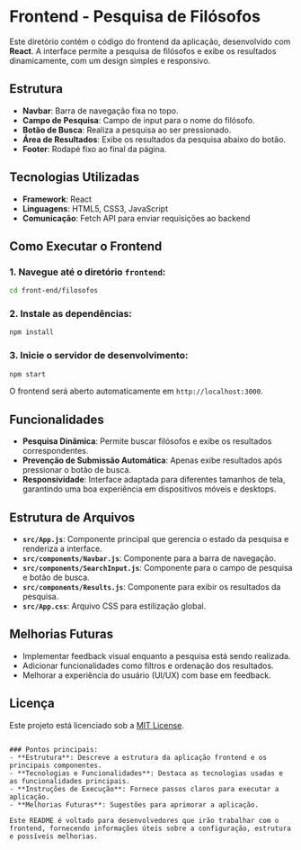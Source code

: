 # Frontend - Pesquisa de Filósofos

Este diretório contém o código do frontend da aplicação, desenvolvido com **React**. A interface permite a pesquisa de filósofos e exibe os resultados dinamicamente, com um design simples e responsivo.

## Estrutura

- **Navbar**: Barra de navegação fixa no topo.
- **Campo de Pesquisa**: Campo de input para o nome do filósofo.
- **Botão de Busca**: Realiza a pesquisa ao ser pressionado.
- **Área de Resultados**: Exibe os resultados da pesquisa abaixo do botão.
- **Footer**: Rodapé fixo ao final da página.

## Tecnologias Utilizadas

- **Framework**: React
- **Linguagens**: HTML5, CSS3, JavaScript
- **Comunicação**: Fetch API para enviar requisições ao backend

## Como Executar o Frontend

### 1. Navegue até o diretório `frontend`:

```bash
cd front-end/filosofos
```

### 2. Instale as dependências:

```bash
npm install
```

### 3. Inicie o servidor de desenvolvimento:

```bash
npm start
```

O frontend será aberto automaticamente em `http://localhost:3000`.

## Funcionalidades

- **Pesquisa Dinâmica**: Permite buscar filósofos e exibe os resultados correspondentes.
- **Prevenção de Submissão Automática**: Apenas exibe resultados após pressionar o botão de busca.
- **Responsividade**: Interface adaptada para diferentes tamanhos de tela, garantindo uma boa experiência em dispositivos móveis e desktops.

## Estrutura de Arquivos

- **`src/App.js`**: Componente principal que gerencia o estado da pesquisa e renderiza a interface.
- **`src/components/Navbar.js`**: Componente para a barra de navegação.
- **`src/components/SearchInput.js`**: Componente para o campo de pesquisa e botão de busca.
- **`src/components/Results.js`**: Componente para exibir os resultados da pesquisa.
- **`src/App.css`**: Arquivo CSS para estilização global.

## Melhorias Futuras

- Implementar feedback visual enquanto a pesquisa está sendo realizada.
- Adicionar funcionalidades como filtros e ordenação dos resultados.
- Melhorar a experiência do usuário (UI/UX) com base em feedback.

## Licença

Este projeto está licenciado sob a [MIT License](../../LICENSE.md).
```

### Pontos principais:
- **Estrutura**: Descreve a estrutura da aplicação frontend e os principais componentes.
- **Tecnologias e Funcionalidades**: Destaca as tecnologias usadas e as funcionalidades principais.
- **Instruções de Execução**: Fornece passos claros para executar a aplicação.
- **Melhorias Futuras**: Sugestões para aprimorar a aplicação.

Este README é voltado para desenvolvedores que irão trabalhar com o frontend, fornecendo informações úteis sobre a configuração, estrutura e possíveis melhorias.
